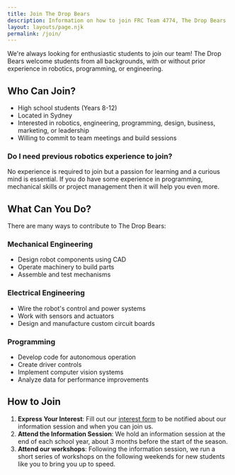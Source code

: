 ```yaml
---
title: Join The Drop Bears
description: Information on how to join FRC Team 4774, The Drop Bears
layout: layouts/page.njk
permalink: /join/
---
```


We're always looking for enthusiastic students to join our team! The Drop Bears welcome students from all backgrounds, with or without prior experience in robotics, programming, or engineering.

## Who Can Join?

- High school students (Years 8-12)
- Located in Sydney
- Interested in robotics, engineering, programming, design, business, marketing, or leadership
- Willing to commit to team meetings and build sessions

### Do I need previous robotics experience to join?

No experience is required to join but a passion for learning and a curious mind is essential.  If you do have some experience in programming, mechanical skills or project management then it will help you even more.

## What Can You Do?

There are many ways to contribute to The Drop Bears:

### Mechanical Engineering

- Design robot components using CAD
- Operate machinery to build parts
- Assemble and test mechanisms

### Electrical Engineering

- Wire the robot's control and power systems
- Work with sensors and actuators
- Design and manufacture custom circuit boards

### Programming

- Develop code for autonomous operation
- Create driver controls
- Implement computer vision systems
- Analyze data for performance improvements

## How to Join

1. **Express Your Interest**: Fill out our [interest form](https://forms.gle/gboF9SZWbvSg4WgbAdropbears-interest) to be notified about our information session and when you can join us.
2. **Attend the Information Session**: We hold an information session at the end of each school year, about 3 months before the start of the season.
3. **Attend our workshops**: Following the information session, we run a short series of workshops on the following weekends for new students like you to bring you up to speed.
